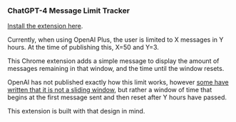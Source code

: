 ### ChatGPT-4 Message Limit Tracker

[Install the extension here](https://chrome.google.com/webstore/detail/chatgpt-4-message-limit-t/epehajplcipobcknalgcdneghbegkiai).

Currently, when using OpenAI Plus, the user is limited to X messages in Y hours. At the time of publishing this, X=50 and Y=3.

This Chrome extension adds a simple message to display the amount of messages remaining in that window, and the time until the window resets. 

OpenAI has not published exactly how this limit works, however [some have written that it is not a sliding window](https://drewisdope.com/chatgpt-message-cap/), but rather a window of time that begins at the first message sent and then reset after Y hours have passed. 

This extension is built with that design in mind.
